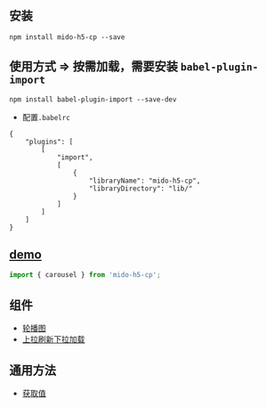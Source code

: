 ## 安装

```vim
npm install mido-h5-cp --save
```

## 使用方式 => 按需加载，需要安装 `babel-plugin-import`
```vim
npm install babel-plugin-import --save-dev
```
- 配置`.babelrc`
```vim
{
	"plugins": [
		[
			"import",
			[
				{
					"libraryName": "mido-h5-cp",
					"libraryDirectory": "lib/"
				}
			]
		]
	]
}
```
## [demo](https://zyxpz.github.io/mido-h5-cp/dist/index.html)

```js
import { carousel } from 'mido-h5-cp';
```
## 组件
- [轮播图](https://zyxpz.github.io/mido-h5-cp/dist/web/carousel/Basic)
- [上拉刷新下拉加载](https://zyxpz.github.io/mido-h5-cp/dist/web/pullDown/Basic)

## 通用方法
- [获取值](https://zyxpz.github.io/mido-h5-cp/dist/web/findData/Basic)